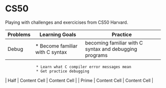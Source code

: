 # CS50
Playing with challenges and exercicises from CS50 Harvard.


| Problems      | Learning Goals                  | Practice      |                                             
| ------------- | -------------                   | ------------- | 
| Debug         | * Become familiar with C syntax | becoming familiar with C syntax and debugging programs | 
                  * Learn what C compiler error messages mean  
                  * Get practice debugging      
| Half          | Content Cell   | Content Cell  | 
| Prime         | Content Cell   | Content Cell  | 